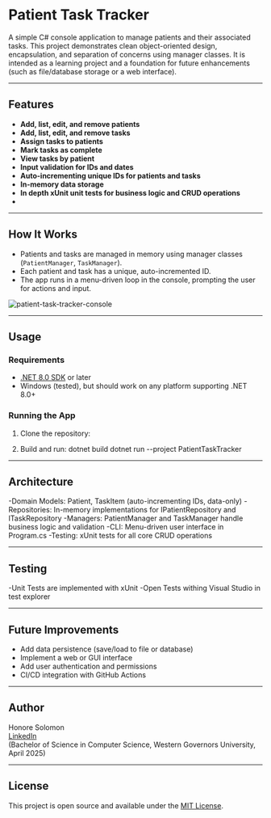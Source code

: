# Patient Task Tracker

A simple C# console application to manage patients and their associated tasks. This project demonstrates clean object-oriented design, encapsulation, and separation of concerns using manager classes. It is intended as a learning project and a foundation for future enhancements (such as file/database storage or a web interface).

---

## Features

- **Add, list, edit, and remove patients**
- **Add, list, edit, and remove tasks**
- **Assign tasks to patients**
- **Mark tasks as complete**
- **View tasks by patient**
- **Input validation for IDs and dates**
- **Auto-incrementing unique IDs for patients and tasks**
- **In-memory data storage**
- **In depth xUnit unit tests for business logic and CRUD operations**
- 

---

## How It Works

- Patients and tasks are managed in memory using manager classes (`PatientManager`, `TaskManager`).
- Each patient and task has a unique, auto-incremented ID.
- The app runs in a menu-driven loop in the console, prompting the user for actions and input.

![patient-task-tracker-console](https://github.com/user-attachments/assets/a510f0c4-1c46-4b74-ad4e-3257d6e2ca8d)


---

## Usage

### **Requirements**
- [.NET 8.0 SDK](https://dotnet.microsoft.com/download) or later
- Windows (tested), but should work on any platform supporting .NET 8.0+

### **Running the App**
1. Clone the repository:

2. Build and run:
dotnet build
dotnet run --project PatientTaskTracker

---

## Architecture
-Domain Models: Patient, TaskItem (auto-incrementing IDs, data-only)
-Repositories: In-memory implementations for IPatientRepository and ITaskRepository
-Managers: PatientManager and TaskManager handle business logic and validation
-CLI: Menu-driven user interface in Program.cs
-Testing: xUnit tests for all core CRUD operations

---

## Testing
-Unit Tests are implemented with xUnit
-Open Tests withing Visual Studio in test explorer

---

## Future Improvements

- Add data persistence (save/load to file or database)
- Implement a web or GUI interface
- Add user authentication and permissions
- CI/CD integration with GitHub Actions

---

## Author

Honore Solomon  
[LinkedIn](https://www.linkedin.com/in/honore-solomon/)  
(Bachelor of Science in Computer Science, Western Governors University, April 2025)

---

## License

This project is open source and available under the [MIT License](LICENSE).
